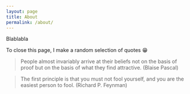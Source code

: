 ```yaml
---
layout: page
title: About
permalink: /about/
---
```


Blablabla

To close this page, I make a random selection of quotes :grin:

> People almost invariably arrive at their beliefs not on the basis of proof but on the basis of what they find attractive. (Blaise Pascal)

> The first principle is that you must not fool yourself, and you are the easiest person to fool. (Richard P. Feynman)